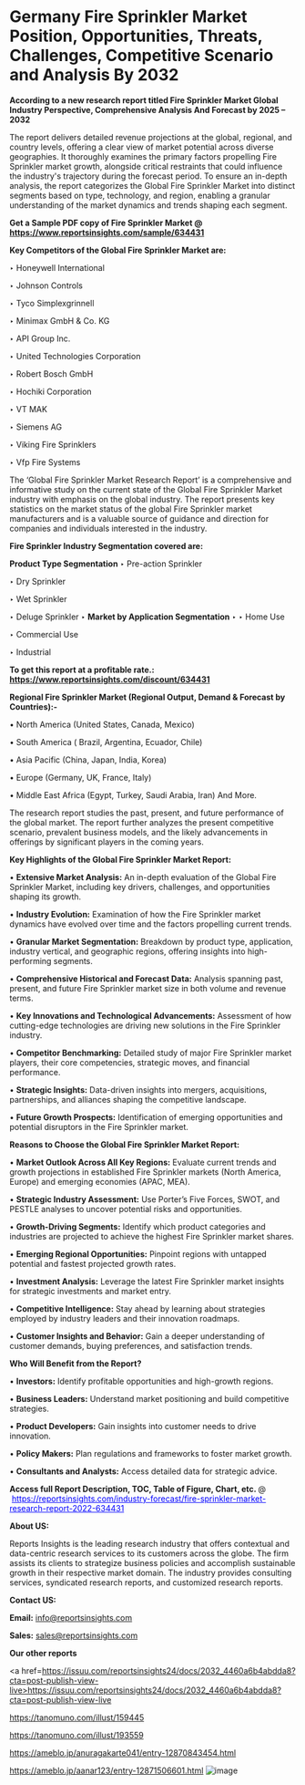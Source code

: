# Germany Fire Sprinkler Market Position, Opportunities, Threats, Challenges, Competitive Scenario and Analysis By 2032

<strong>According to a new research report titled Fire Sprinkler Market Global Industry Perspective, Comprehensive Analysis And Forecast by 2025 – 2032</strong>

The report delivers detailed revenue projections at the global, regional, and country levels, offering a clear view of market potential across diverse geographies. It thoroughly examines the primary factors propelling Fire Sprinkler market growth, alongside critical restraints that could influence the industry's trajectory during the forecast period. To ensure an in-depth analysis, the report categorizes the Global Fire Sprinkler Market into distinct segments based on type, technology, and region, enabling a granular understanding of the market dynamics and trends shaping each segment.

<strong>Get a Sample PDF copy of Fire Sprinkler Market </strong><strong>@<a href=https://www.reportsinsights.com/sample/634431 style=color:#0000ff;> https://www.reportsinsights.com/sample/634431</a></strong></font>

<strong>Key Competitors of the Global Fire Sprinkler Market are:</strong>

‣ Honeywell International

‣ Johnson Controls

‣ Tyco Simplexgrinnell

‣ Minimax GmbH & Co. KG

‣ API Group Inc.

‣ United Technologies Corporation

‣ Robert Bosch GmbH

‣ Hochiki Corporation

‣ VT MAK

‣ Siemens AG

‣ Viking Fire Sprinklers

‣ Vfp Fire Systems

The ‘Global Fire Sprinkler Market Research Report’ is a comprehensive and informative study on the current state of the Global Fire Sprinkler Market industry with emphasis on the global industry. The report presents key statistics on the market status of the global Fire Sprinkler market manufacturers and is a valuable source of guidance and direction for companies and individuals interested in the industry.

<strong>Fire Sprinkler Industry Segmentation covered are:</strong>

<strong>Product Type Segmentation</strong>
‣
Pre-action Sprinkler

‣ Dry Sprinkler

‣ Wet Sprinkler

‣ Deluge Sprinkler
‣ 
<strong>Market by Application Segmentation</strong>
‣
‣  Home Use

‣ Commercial Use

‣ Industrial

<strong>To get this report at a profitable rate.: <a href=https://www.reportsinsights.com/discount/634431 style=color:#0000ff;>https://www.reportsinsights.com/discount/634431</a></strong></font>

<strong>Regional Fire Sprinkler Market (Regional Output, Demand &amp; Forecast by Countries):-</strong>

• North America (United States, Canada, Mexico)

• South America ( Brazil, Argentina, Ecuador, Chile)

• Asia Pacific (China, Japan, India, Korea)

• Europe (Germany, UK, France, Italy)

• Middle East Africa (Egypt, Turkey, Saudi Arabia, Iran) And More.

The research report studies the past, present, and future performance of the global market. The report further analyzes the present competitive scenario, prevalent business models, and the likely advancements in offerings by significant players in the coming years.

<strong>Key Highlights of the Global Fire Sprinkler Market Report:</strong>

• <strong>Extensive Market Analysis:</strong> An in-depth evaluation of the Global Fire Sprinkler Market, including key drivers, challenges, and opportunities shaping its growth.

• <strong>Industry Evolution:</strong> Examination of how the Fire Sprinkler market dynamics have evolved over time and the factors propelling current trends.

• <strong>Granular Market Segmentation:</strong> Breakdown by product type, application, industry vertical, and geographic regions, offering insights into high-performing segments.

• <strong>Comprehensive Historical and Forecast Data:</strong> Analysis spanning past, present, and future Fire Sprinkler market size in both volume and revenue terms.

• <strong>Key Innovations and Technological Advancements:</strong> Assessment of how cutting-edge technologies are driving new solutions in the Fire Sprinkler industry.

• <strong>Competitor Benchmarking:</strong> Detailed study of major Fire Sprinkler market players, their core competencies, strategic moves, and financial performance.

• <strong>Strategic Insights:</strong> Data-driven insights into mergers, acquisitions, partnerships, and alliances shaping the competitive landscape.

• <strong>Future Growth Prospects:</strong> Identification of emerging opportunities and potential disruptors in the Fire Sprinkler market.

<strong>Reasons to Choose the Global Fire Sprinkler Market Report:</strong>

• <strong>Market Outlook Across All Key Regions:</strong> Evaluate current trends and growth projections in established Fire Sprinkler markets (North America, Europe) and emerging economies (APAC, MEA).

• <strong>Strategic Industry Assessment:</strong> Use Porter’s Five Forces, SWOT, and PESTLE analyses to uncover potential risks and opportunities.

• <strong>Growth-Driving Segments:</strong> Identify which product categories and industries are projected to achieve the highest Fire Sprinkler market shares.

• <strong>Emerging Regional Opportunities:</strong> Pinpoint regions with untapped potential and fastest projected growth rates.

• <strong>Investment Analysis:</strong> Leverage the latest Fire Sprinkler market insights for strategic investments and market entry.

• <strong>Competitive Intelligence:</strong> Stay ahead by learning about strategies employed by industry leaders and their innovation roadmaps.

• <strong>Customer Insights and Behavior:</strong> Gain a deeper understanding of customer demands, buying preferences, and satisfaction trends.

<strong>Who Will Benefit from the Report?</strong>

• <strong>Investors:</strong> Identify profitable opportunities and high-growth regions.

• <strong>Business Leaders:</strong> Understand market positioning and build competitive strategies.

• <strong>Product Developers:</strong> Gain insights into customer needs to drive innovation.

• <strong>Policy Makers:</strong> Plan regulations and frameworks to foster market growth.

• <strong>Consultants and Analysts:</strong> Access detailed data for strategic advice.
</ul>
<strong>Access full Report Description, TOC, Table of Figure, Chart, etc. </strong>@  <a href=https://reportsinsights.com/industry-forecast/fire-sprinkler-market-research-report-2022-634431 style=color:#0000ff;>https://reportsinsights.com/industry-forecast/fire-sprinkler-market-research-report-2022-634431</a></font>

<strong><strong>About US</strong>:</strong>

Reports Insights is the leading research industry that offers contextual and data-centric research services to its customers across the globe. The firm assists its clients to strategize business policies and accomplish sustainable growth in their respective market domain. The industry provides consulting services, syndicated research reports, and customized research reports.

<strong>Contact US:</strong>

<p class=""""><b>Email:</b> <a href=mailto:info@reportsinsights.com>info@reportsinsights.com</a></p>
<p class=""""><b>Sales:</b> <a href=mailto:sales@reportsinsights.com>sales@reportsinsights.com</a></p>

<strong>Our other reports</strong>

<a href=https://issuu.com/reportsinsights24/docs/2032_4460a6b4abdda8?cta=post-publish-view-live>https://issuu.com/reportsinsights24/docs/2032_4460a6b4abdda8?cta=post-publish-view-live</a>

<a href=https://tanomuno.com/illust/159445>https://tanomuno.com/illust/159445</a>

<a href=https://tanomuno.com/illust/193559>https://tanomuno.com/illust/193559</a>

<a href=https://ameblo.jp/anuragakarte041/entry-12870843454.html>https://ameblo.jp/anuragakarte041/entry-12870843454.html</a>

<a href=https://ameblo.jp/aanar123/entry-12871506601.html>https://ameblo.jp/aanar123/entry-12871506601.html</a>
![image](https://github.com/user-attachments/assets/f9c2fa14-2d9c-43c0-8b76-ea281e5a37f0)
